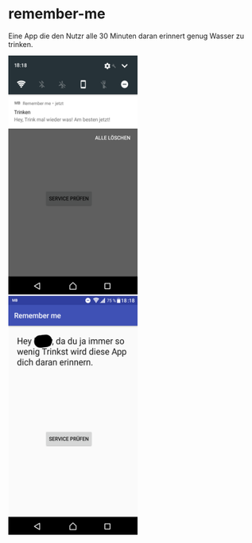 # remember-me

Eine App die den Nutzr alle 30 Minuten daran erinnert genug Wasser zu trinken.

<img src="https://github.com/MaxCodeDE/remember-me/blob/master/Screenshot_1.png" width="260" height="480" /> <img src="https://github.com/MaxCodeDE/remember-me/blob/master/Screenshot_2.png" width="260" height="480" />

